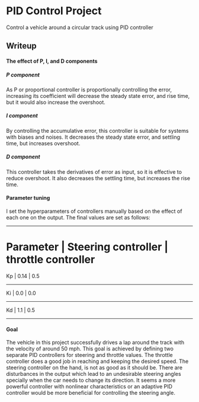 # **PID Control Project** 

Control a vehicle around a circular track using PID controller

## Writeup

#### The effect of P, I, and D components

##### P component

As P or proportional controller is proportionally controlling the error, increasing its coefficient will decrease the steady state error, and rise time, but it would also increase the overshoot.

##### I component

By controlling the accumulative error, this controller is suitable for systems with biases and noises. It decreases the steady state error, and settling time, but increases overshoot.

##### D component

This controller takes the derivatives of error as input, so it is effective to reduce overshoot. It also decreases the settling time, but increases the rise time.

#### Parameter tuning

I set the hyperparameters of controllers manually based on the effect of each one on the output. The final values are set as follows:

_________________________________________________________________
Parameter       | Steering controller      | throttle controller   
=================================================================
Kp			    | 0.14			           | 0.5       
_________________________________________________________________
Ki              | 0.0      				   | 0.0       
_________________________________________________________________
Kd              | 1.1       			   | 0.5         
_________________________________________________________________ 

#### Goal

The vehicle in this project successfully drives a lap around the track with the velocity of around 50 mph. This goal is achieved by defining two separate PID controllers for steering and throttle values. The throttle controller does a good job in reaching and keeping the desired speed. The steering controller on the hand, is not as good as it should be. There are disturbances in the output which lead to an undesirable steering angles specially when the car needs to change its direction. It seems a more powerful controller with nonlinear characteristics or an adaptive PID controller would be more beneficial for controlling the steering angle.
